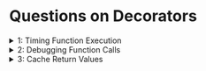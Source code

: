 # Questions on Decorators

<details>
    <summary>1: Timing Function Execution</summary>
    Problem: Write a decorator that measures the time a function takes to execute.
</details>

<details>
    <summary>2: Debugging Function Calls</summary>
    Problem: Create a decorator to print the function name and the values of its arguments every time the function is called.
</details>

<details>
    <summary>3: Cache Return Values</summary>
    Problem: Implement a decorator that caches the return values of a function, so that when it's called with the same arguments, the cached value is returned instead of re-executing the function.
</details>